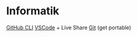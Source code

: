 # Informatik

[GitHub CLI](https://github.com/cli/cli/releases/tag/v1.5.0)
[VSCode](https://code.visualstudio.com/Download) + Live Share
[Git](https://git-scm.com/download/win) (get portable)
